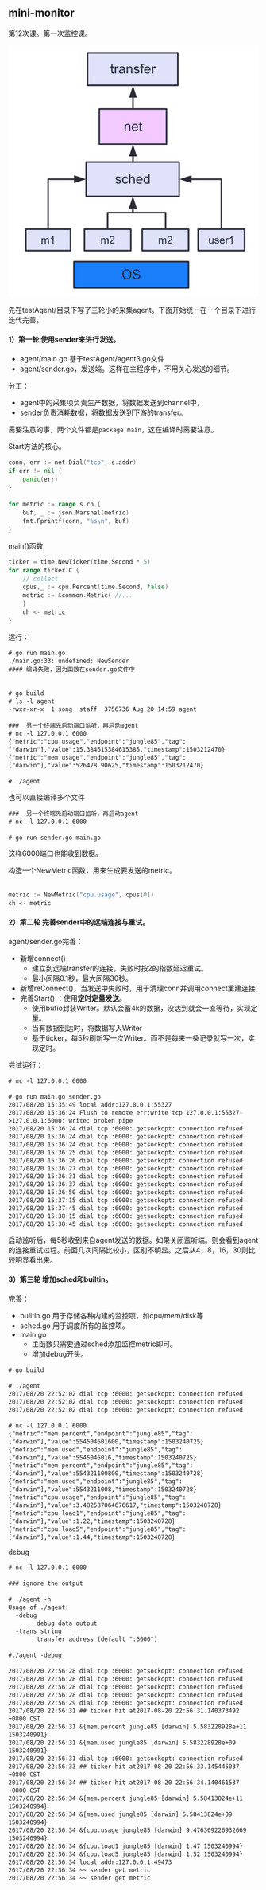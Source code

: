 ## mini-monitor

第12次课。第一次监控课。

![agent](pics/agent.png)

先在testAgent/目录下写了三轮小的采集agent。下面开始统一在一个目录下进行迭代完善。

#### 1）第一轮 使用sender来进行发送。

* agent/main.go 基于testAgent/agent3.go文件
* agent/sender.go，发送端。这样在主程序中，不用关心发送的细节。

分工：

* agent中的采集项负责生产数据，将数据发送到channel中，
* sender负责消耗数据，将数据发送到下游的transfer。

需要注意的事，两个文件都是`package main`，这在编译时需要注意。

Start方法的核心。

```go
conn, err := net.Dial("tcp", s.addr)
if err != nil {
    panic(err)
}

for metric := range s.ch {
  	buf, _ := json.Marshal(metric)
  	fmt.Fprintf(conn, "%s\n", buf)
}
```

main()函数

```go
ticker = time.NewTicker(time.Second * 5)
for range ticker.C {
  	// collect
	cpus,_ := cpu.Percent(time.Second, false)
  	metric := &common.Metric{ //...
  	}
  	ch <- metric
}
```



运行：

```shell
# go run main.go
./main.go:33: undefined: NewSender
#### 编译失败，因为函数在sender.go文件中


# go build
# ls -l agent
-rwxr-xr-x  1 song  staff  3756736 Aug 20 14:59 agent

###  另一个终端先启动端口监听，再启动agent
# nc -l 127.0.0.1 6000
{"metric":"cpu.usage","endpoint":"jungle85","tag":["darwin"],"value":15.384615384615385,"timestamp":1503212470}
{"metric":"mem.usage","endpoint":"jungle85","tag":["darwin"],"value":526478.90625,"timestamp":1503212470}

# ./agent

```

也可以直接编译多个文件

```shell
###  另一个终端先启动端口监听，再启动agent
# nc -l 127.0.0.1 6000

# go run sender.go main.go
```

这样6000端口也能收到数据。



构造一个NewMetric函数，用来生成要发送的metric。

```go

metric := NewMetric("cpu.usage", cpus[0])
ch <- metric
```



#### 2）第二轮 完善sender中的远端连接与重试。

agent/sender.go完善：

- 新增connect()
  - 建立到远端transfer的连接，失败时按2的指数延迟重试。
  - 最小间隔0.1秒，最大间隔30秒。
- 新增reConnect()，当发送中失败时，用于清理conn并调用connect重建连接
- 完善Start() ：使用**定时定量发送**。
  - 使用bufio封装Writer。默认会蓄4k的数据，没达到就会一直等待，实现定量。
  - 当有数据到达时，将数据写入Writer
  - 基于ticker，每5秒刷新写一次Writer。而不是每来一条记录就写一次，实现定时。

尝试运行：

```shell
# nc -l 127.0.0.1 6000

# go run main.go sender.go
2017/08/20 15:35:49 local addr:127.0.0.1:55327
2017/08/20 15:36:24 Flush to remote err:write tcp 127.0.0.1:55327->127.0.0.1:6000: write: broken pipe
2017/08/20 15:36:24 dial tcp :6000: getsockopt: connection refused
2017/08/20 15:36:24 dial tcp :6000: getsockopt: connection refused
2017/08/20 15:36:24 dial tcp :6000: getsockopt: connection refused
2017/08/20 15:36:25 dial tcp :6000: getsockopt: connection refused
2017/08/20 15:36:26 dial tcp :6000: getsockopt: connection refused
2017/08/20 15:36:27 dial tcp :6000: getsockopt: connection refused
2017/08/20 15:36:31 dial tcp :6000: getsockopt: connection refused
2017/08/20 15:36:37 dial tcp :6000: getsockopt: connection refused
2017/08/20 15:36:50 dial tcp :6000: getsockopt: connection refused
2017/08/20 15:37:15 dial tcp :6000: getsockopt: connection refused
2017/08/20 15:37:45 dial tcp :6000: getsockopt: connection refused
2017/08/20 15:38:15 dial tcp :6000: getsockopt: connection refused
2017/08/20 15:38:45 dial tcp :6000: getsockopt: connection refused
```

启动监听后，每5秒收到来自agent发送的数据。如果关闭监听端。则会看到agent的连接重试过程。前面几次间隔比较小，区别不明显。之后从4，8，16，30则比较明显看出来。

#### 3）第三轮 增加sched和builtin。

完善：

- builtin.go 用于存储各种内建的监控项，如cpu/mem/disk等
- sched.go 用于调度所有的监控项。
- main.go 
  - 主函数只需要通过sched添加监控metric即可。
  - 增加debug开头。

```shell
# go build

# ./agent
2017/08/20 22:52:02 dial tcp :6000: getsockopt: connection refused
2017/08/20 22:52:02 dial tcp :6000: getsockopt: connection refused
2017/08/20 22:52:02 dial tcp :6000: getsockopt: connection refused

# nc -l 127.0.0.1 6000
{"metric":"mem.percent","endpoint":"jungle85","tag":["darwin"],"value":554504601600,"timestamp":1503240725}
{"metric":"mem.used","endpoint":"jungle85","tag":["darwin"],"value":5545046016,"timestamp":1503240725}
{"metric":"mem.percent","endpoint":"jungle85","tag":["darwin"],"value":554321100800,"timestamp":1503240728}
{"metric":"mem.used","endpoint":"jungle85","tag":["darwin"],"value":5543211008,"timestamp":1503240728}
{"metric":"cpu.usage","endpoint":"jungle85","tag":["darwin"],"value":3.482587064676617,"timestamp":1503240728}
{"metric":"cpu.load1","endpoint":"jungle85","tag":["darwin"],"value":1.22,"timestamp":1503240728}
{"metric":"cpu.load5","endpoint":"jungle85","tag":["darwin"],"value":1.44,"timestamp":1503240728}

```

debug

```shell
# nc -l 127.0.0.1 6000

### ignore the output

# ./agent -h
Usage of ./agent:
  -debug
    	debug data output
  -trans string
    	transfer address (default ":6000")

#./agent -debug

2017/08/20 22:56:28 dial tcp :6000: getsockopt: connection refused
2017/08/20 22:56:28 dial tcp :6000: getsockopt: connection refused
2017/08/20 22:56:28 dial tcp :6000: getsockopt: connection refused
2017/08/20 22:56:28 dial tcp :6000: getsockopt: connection refused
2017/08/20 22:56:29 dial tcp :6000: getsockopt: connection refused
2017/08/20 22:56:31 ## ticker hit at2017-08-20 22:56:31.140373492 +0800 CST
2017/08/20 22:56:31 &{mem.percent jungle85 [darwin] 5.583228928e+11 1503240991}
2017/08/20 22:56:31 &{mem.used jungle85 [darwin] 5.583228928e+09 1503240991}
2017/08/20 22:56:31 dial tcp :6000: getsockopt: connection refused
2017/08/20 22:56:33 ## ticker hit at2017-08-20 22:56:33.145445037 +0800 CST
2017/08/20 22:56:34 ## ticker hit at2017-08-20 22:56:34.140461537 +0800 CST
2017/08/20 22:56:34 &{mem.percent jungle85 [darwin] 5.58413824e+11 1503240994}
2017/08/20 22:56:34 &{mem.used jungle85 [darwin] 5.58413824e+09 1503240994}
2017/08/20 22:56:34 &{cpu.usage jungle85 [darwin] 9.476309226932669 1503240994}
2017/08/20 22:56:34 &{cpu.load1 jungle85 [darwin] 1.47 1503240994}
2017/08/20 22:56:34 &{cpu.load5 jungle85 [darwin] 1.52 1503240994}
2017/08/20 22:56:34 local addr:127.0.0.1:49473
2017/08/20 22:56:34 ~~ sender get metric
2017/08/20 22:56:34 ~~ sender get metric

```

